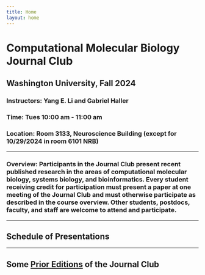 ```yaml
---
title: Home
layout: home
---
```


# Computational Molecular Biology Journal Club

## Washington University, Fall 2024

### **Instructors:** Yang E. Li and Gabriel Haller

### **Time:** Tues 10:00 am - 11:00 am

### **Location:** Room 3133, Neuroscience Building (except for 10/29/2024 in room 6101 NRB)

----

### **Overview:** Participants in the Journal Club present recent published research in the areas of computational molecular biology, systems biology, and bioinformatics. Every student receiving credit for participation must present a paper at one meeting of the Journal Club and must otherwise participate as described in the course overview. Other students, postdocs, faculty, and staff are welcome to attend and participate.

----

## Schedule of Presentations 

----

## Some [Prior Editions](https://www.cse.wustl.edu/~jbuhler/cmb-journal-club/) of the Journal Club


[Just the Docs]: https://just-the-docs.github.io/just-the-docs/
[GitHub Pages]: https://docs.github.com/en/pages
[README]: https://github.com/just-the-docs/just-the-docs-template/blob/main/README.md
[Jekyll]: https://jekyllrb.com
[GitHub Pages / Actions workflow]: https://github.blog/changelog/2022-07-27-github-pages-custom-github-actions-workflows-beta/
[use this template]: https://github.com/just-the-docs/just-the-docs-template/generate
